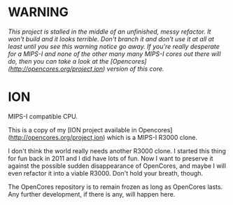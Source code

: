 WARNING
=======

_This project is stalled in the middle of an unfinished, messy refactor. It won't build and it looks terrible. Don't branch it and don't use it at all at least until you see this warning notice go away. 
If you're really desperate for a MIPS-I and none of the other many many MIPS-I cores out there will do, then you can take a look at the [Opencores] (http://opencores.org/project,ion) version of this core._


ION
===

MIPS-I compatible CPU.

This is a copy of my [ION project available in Opencores] (http://opencores.org/project,ion) which is a MIPS-I R3000 clone.

I don't think the world really needs another R3000 clone. I started this thing for fun back in 2011 and I did have lots of fun. Now I want to preserve it against the possible sudden disappearance of OpenCores, and maybe I will even refactor it into a viable R3000. Don't hold your breath, though. 

The OpenCores repository is to remain frozen as long as OpenCores lasts. Any further development, if there is any, will happen here.

